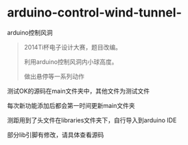 arduino-control-wind-tunnel-
============================

arduino控制风洞



>2014Ti杯电子设计大赛，题目改编。
>
>利用arduino控制风洞内小球高度。
>
>做出悬停等一系列动作
>
>
>
>


测试OK的源码在main文件夹中，其他文件为测试文件

每次新功能添加后都会第一时间更新main文件夹

测距用到了头文件在libraries文件夹下，自行导入到arduino IDE


部分lib引脚有修改，请具体查看源码
